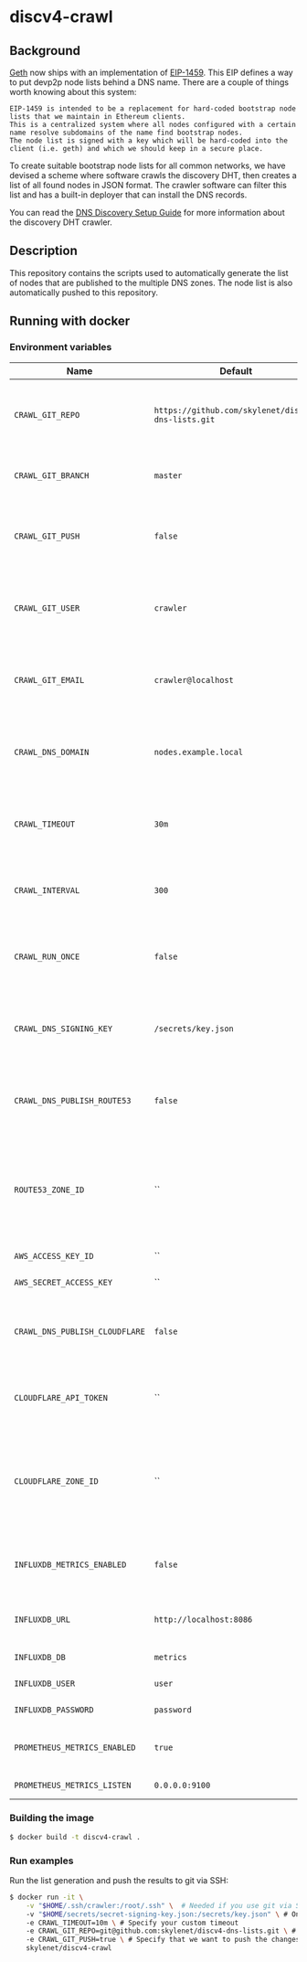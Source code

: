 # discv4-crawl

## Background

[Geth](https://github.com/ethereum/go-ethereum) now ships with an implementation of [EIP-1459](https://eips.ethereum.org/EIPS/eip-1459). This EIP defines a way to put devp2p node lists behind a DNS name. There are a couple of things worth knowing about this system:

    EIP-1459 is intended to be a replacement for hard-coded bootstrap node lists that we maintain in Ethereum clients.
    This is a centralized system where all nodes configured with a certain name resolve subdomains of the name find bootstrap nodes.
    The node list is signed with a key which will be hard-coded into the client (i.e. geth) and which we should keep in a secure place.

To create suitable bootstrap node lists for all common networks, we have devised a scheme where software crawls the discovery DHT, then creates a list of all found nodes in JSON format. The crawler software can filter this list and has a built-in deployer that can install the DNS records.

You can read the [DNS Discovery Setup Guide](https://geth.ethereum.org/docs/developers/dns-discovery-setup) for more information about the discovery DHT crawler.

## Description

This repository contains the scripts used to automatically generate the list of nodes that are published to the multiple DNS zones. The node list is also automatically pushed to this repository.

## Running with docker



### Environment variables

Name | Default | Description
-----| ------- | -------
`CRAWL_GIT_REPO` | `https://github.com/skylenet/discv4-dns-lists.git` | Git repository `used to clone and push the node list
`CRAWL_GIT_BRANCH` | `master` | Git branch used for the fetch and push
`CRAWL_GIT_PUSH` | `false` | When set to `true`, it will push the node lists to the git repository
`CRAWL_GIT_USER` | `crawler` | Git username. Will appear in the commit messages.
`CRAWL_GIT_EMAIL` | `crawler@localhost` | Git email address. Will appear in the `commit messages.
`CRAWL_DNS_DOMAIN`| `nodes.example.local` | DNS domain suffix used for the directory structure
`CRAWL_TIMEOUT` | `30m` | The time spent crawling the discovery DHT
`CRAWL_INTERVAL` | `300` | Interval, in seconds, between multiple executions.
`CRAWL_RUN_ONCE` | `false` | Set to `true` if you only want to run the execution once.
`CRAWL_DNS_SIGNING_KEY` | `/secrets/key.json` | Path to the signing key. Won't sign if the file doesn't exist.
`CRAWL_DNS_PUBLISH_ROUTE53`| `false`| Publish the TXT records to a DNS zone on AWS Route53
`ROUTE53_ZONE_ID` | `` | Route53 DNS zone identifier. This is the zone where the records will be published to.
`AWS_ACCESS_KEY_ID` | `` | AWS access key
`AWS_SECRET_ACCESS_KEY` | `` | AWS secret access key
`CRAWL_DNS_PUBLISH_CLOUDFLARE` | `false` | Publish the TXT records to a DNS zone on Cloudflare
`CLOUDFLARE_API_TOKEN`| `` | API token used for the Cloudflare API
`CLOUDFLARE_ZONE_ID` | `` | Cloudflare DNS zone identifier. This is the zone where the records will be published to.
`INFLUXDB_METRICS_ENABLED` | `false` | Set to `true` if you want to send metrics to InfluxDB
`INFLUXDB_URL` | `http://localhost:8086` | Address of the InfluxDB API
`INFLUXDB_DB` | `metrics` | Database name
`INFLUXDB_USER` | `user` | Username for InfluxDB
`INFLUXDB_PASSWORD` | `password` | Password for InfluxDB
`PROMETHEUS_METRICS_ENABLED`| `true` | Enable prometheus metrics endpoint
`PROMETHEUS_METRICS_LISTEN` | `0.0.0.0:9100` | Server listening

### Building the image

```sh
$ docker build -t discv4-crawl .
```

### Run examples

Run the list generation and push the results to git via SSH:

```sh
$ docker run -it \
    -v "$HOME/.ssh/crawler:/root/.ssh" \  # Needed if you use git via SSH
    -v "$HOME/secrets/secret-signing-key.json:/secrets/key.json" \ # Only needed if you want to sign the node lists
    -e CRAWL_TIMEOUT=10m \ # Specify your custom timeout
    -e CRAWL_GIT_REPO=git@github.com:skylenet/discv4-dns-lists.git \ # Use SSH instead of HTTPS
    -e CRAWL_GIT_PUSH=true \ # Specify that we want to push the changes
    skylenet/discv4-crawl
```
